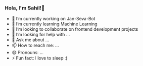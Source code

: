 ### Hola, I'm Sahil!👋



- 🔭 I’m currently working on Jan-Seva-Bot
- 🌱 I’m currently learning Machine Learning
- 👯 I’m looking to collaborate on frontend development projects
- 🤔 I’m looking for help with ...
- 💬 Ask me about ...
- 📫 How to reach me: ...
- 😄 Pronouns: ...
- ⚡ Fun fact: I love to sleep :)

